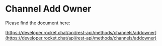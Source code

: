 # Channel Add Owner

Please find the document here: 

[https://developer.rocket.chat/api/rest-api/methods/channels/addowner](https://developer.rocket.chat/api/rest-api/methods/channels/addowner)

